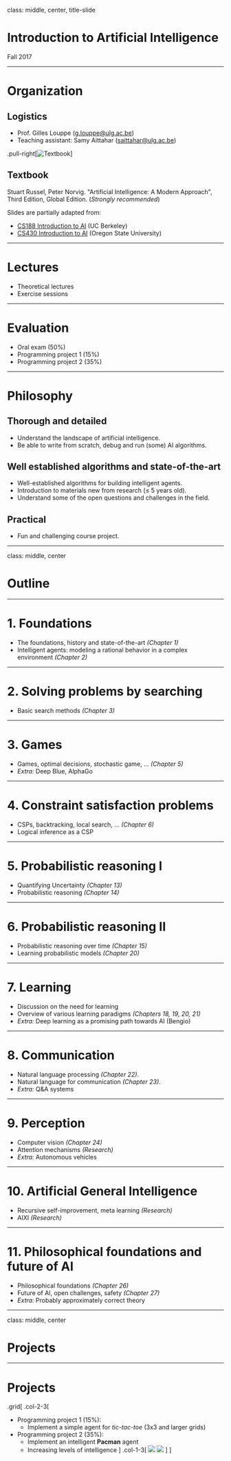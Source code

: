 class: middle, center, title-slide

# Introduction to Artificial Intelligence

Fall 2017

---

# Organization

## Logistics
- Prof. Gilles Louppe ([g.louppe@ulg.ac.be](mailto:g.louppe@ulg.ac.be))
- Teaching assistant: Samy Aittahar ([saittahar@ulg.ac.be](mailto:saittahar@ulg.ac.be))

.pull-right[![Textbook](./figures/textbook.png)]
## Textbook
Stuart Russel, Peter Norvig. "Artificial Intelligence: A Modern Approach", Third Edition, Global Edition.
(*Strongly recommended*)

Slides are partially adapted from:
- [CS188 Introduction to AI](http://ai.berkeley.edu/lecture_slides.html) (UC Berkeley)
- [CS430 Introduction to AI](http://web.engr.oregonstate.edu/~tgd/classes/430/) (Oregon State University)

---

# Lectures

- Theoretical lectures
- Exercise sessions

---

# Evaluation

- Oral exam (50%)
- Programming project 1 (15%)
- Programming project 2 (35%)

---

# Philosophy

## Thorough and detailed

- Understand the landscape of artificial intelligence.
- Be able to write from scratch, debug and run (some) AI algorithms.

## Well established algorithms and state-of-the-art

- Well-established algorithms for building intelligent agents.
- Introduction to materials new from research ($\leq$ 5 years old).
- Understand some of the open questions and challenges in the field.

## Practical

- Fun and challenging course project.

---

class: middle, center

# Outline

---

# 1. Foundations

-   The foundations, history and state-of-the-art *(Chapter 1)*
-   Intelligent agents: modeling a rational behavior in a complex environment *(Chapter 2)*

---

# 2. Solving problems by searching

-   Basic search methods *(Chapter 3)*

---

# 3. Games

-   Games, optimal decisions, stochastic game, ... *(Chapter 5)*
-   *Extra:* Deep Blue, AlphaGo

---

# 4. Constraint satisfaction problems

- CSPs, backtracking, local search, ... *(Chapter 6)*
- Logical inference as a CSP

---

# 5. Probabilistic reasoning I

-   Quantifying Uncertainty *(Chapter 13)*
-   Probabilistic reasoning *(Chapter 14)*

---

# 6. Probabilistic reasoning II

-   Probabilistic reasoning over time *(Chapter 15)*
-   Learning probabilistic models *(Chapter 20)*

---

# 7. Learning

-   Discussion on the need for learning
-   Overview of various learning paradigms *(Chapters 18, 19, 20, 21)*
-   *Extra:* Deep learning as a promising path towards AI (Bengio)

---

# 8. Communication

-   Natural language processing *(Chapter 22)*.
-   Natural language for communication *(Chapter 23)*.
-   *Extra:* Q&A systems

---

# 9. Perception

-   Computer vision *(Chapter 24)*
-   Attention mechanisms *(Research)*
-   *Extra:* Autonomous vehicles

---

# 10. Artificial General Intelligence

-   Recursive self-improvement, meta learning *(Research)*
-   AIXI *(Research)*

---

# 11. Philosophical foundations and future of AI

-   Philosophical foundations *(Chapter 26)*
-   Future of AI, open challenges, safety *(Chapter 27)*
-   *Extra:*  Probably approximately correct theory

---

class: middle, center

# Projects

---

# Projects

.grid[
.col-2-3[
- Programming project 1 (15%):
    - Implement a simple agent for *tic-tac-toe* (3x3 and larger grids)
- Programming project 2 (35%):
    - Implement an intelligent **Pacman** agent
    - Increasing levels of intelligence
]
.col-1-3[
![](figures/outline/morpion.jpg)
![](figures/outline/pacman.png)
]
]
